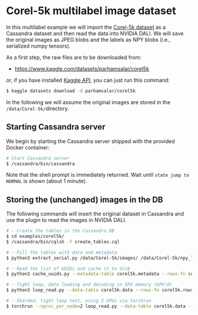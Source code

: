 # Corel-5k multilabel image dataset

In this multilabel example we will import the [Corel-5k
dataset](https://www.kaggle.com/datasets/parhamsalar/corel5k) as a
Cassandra dataset and then read the data into NVIDIA DALI.  We will
save the original images as JPEG blobs and the labels as NPY blobs
(i.e., serialized numpy tensors).

As a first step, the raw files are to be downloaded from:
- https://www.kaggle.com/datasets/parhamsalar/corel5k

or, if you have installed [Kaggle API](https://www.kaggle.com/docs/api), you
can just run this command:

```bash
$ kaggle datasets download -d parhamsalar/corel5k
```

In the following we will assume the original images are stored in the
`/data/Corel-5k/`directory.

## Starting Cassandra server
We begin by starting the Cassandra server shipped with the provided
Docker container:

```bash
# Start Cassandra server
$ /cassandra/bin/cassandra

```

Note that the shell prompt is immediately returned.  Wait until `state
jump to NORMAL` is shown (about 1 minute).

## Storing the (unchanged) images in the DB
The following commands will insert the original dataset in Cassandra
and use the plugin to read the images in NVIDIA DALI.

```bash
# - Create the tables in the Cassandra DB
$ cd examples/corel5k/
$ /cassandra/bin/cqlsh -f create_tables.cql

# - Fill the tables with data and metadata
$ python3 extract_serial.py /data/Corel-5k/images/ /data/Corel-5k/npy_labs /data/Corel-5k/train.json --data-table corel5k.data --metadata-table corel5k.metadata

# - Read the list of UUIDs and cache it to disk
$ python3 cache_uuids.py --metadata-table corel5k.metadata --rows-fn corel5k.rows

# - Tight loop, data loading and decoding in GPU memory (GPU:0)
$ python3 loop_read.py --data-table corel5k.data --rows-fn corel5k.rows --use-gpu

# - Sharded, tight loop test, using 2 GPUs via torchrun
$ torchrun --nproc_per_node=2 loop_read.py --data-table corel5k.data --rows-fn corel5k.rows --use-gpu
```
